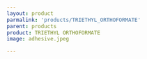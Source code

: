 ```yaml
---
layout: product
parmalink: 'products/TRIETHYL_ORTHOFORMATE'
parent: products
product: TRIETHYL ORTHOFORMATE 
image: adhesive.jpeg

---
```

